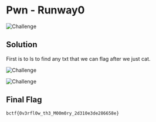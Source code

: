 # Pwn - Runway0

![Challenge](https://github.com/x03ee/CTF-Writeup/blob/main/2024/BuckeyeCTF-2024/pwn/runway0/challenge.PNG)

## Solution

First is to ls to find any txt that we can flag after we just cat.

![Challenge](https://github.com/x03ee/CTF-Writeup/blob/main/2024/BuckeyeCTF-2024/pwn/runway0/list.PNG)

![Challenge](https://github.com/x03ee/CTF-Writeup/blob/main/2024/BuckeyeCTF-2024/pwn/runway0/flag.PNG)

## Final Flag

```
bctf{0v3rfl0w_th3_M00m0ry_2d310e3de286658e}
```
